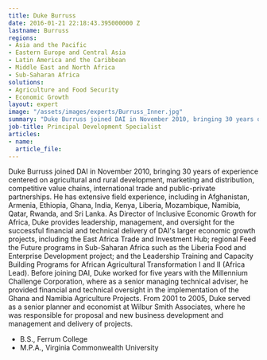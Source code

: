 ```yaml
---
title: Duke Burruss
date: 2016-01-21 22:18:43.395000000 Z
lastname: Burruss
regions:
- Asia and the Pacific
- Eastern Europe and Central Asia
- Latin America and the Caribbean
- Middle East and North Africa
- Sub-Saharan Africa
solutions:
- Agriculture and Food Security
- Economic Growth
layout: expert
image: "/assets/images/experts/Burruss_Inner.jpg"
summary: "Duke Burruss joined DAI in November 2010, bringing 30 years of experience centered on agricultural and rural development, marketing and distribution, competitive value chains, international trade and public-private partnerships."
job-title: Principal Development Specialist
articles:
- name:
  article_file:
---
```

Duke Burruss joined DAI in November 2010, bringing 30 years of experience centered on agricultural and rural development, marketing and distribution, competitive value chains, international trade and public-private partnerships. He has extensive field experience, including in Afghanistan, Armenia, Ethiopia, Ghana, India, Kenya, Liberia, Mozambique, Namibia, Qatar, Rwanda, and Sri Lanka. As Director of Inclusive Economic Growth for Africa, Duke provides leadership, management, and oversight for the successful financial and technical delivery of DAI's larger economic growth projects, including the East Africa Trade and Investment Hub; regional Feed the Future programs in Sub-Saharan Africa such as the Liberia Food and Enterprise Development project; and the Leadership Training and Capacity Building Programs for African Agricultural Transformation I and II (Africa Lead). Before joining DAI, Duke worked for five years with the Millennium Challenge Corporation, where as a senior managing technical adviser, he provided financial and technical oversight in the implementation of the Ghana and Namibia Agriculture Projects. From 2001 to 2005, Duke served as a senior planner and economist at Wilbur Smith Associates, where he was responsible for proposal and new business development and management and delivery of projects.

* B.S., Ferrum College
* M.P.A., Virginia Commonwealth University

